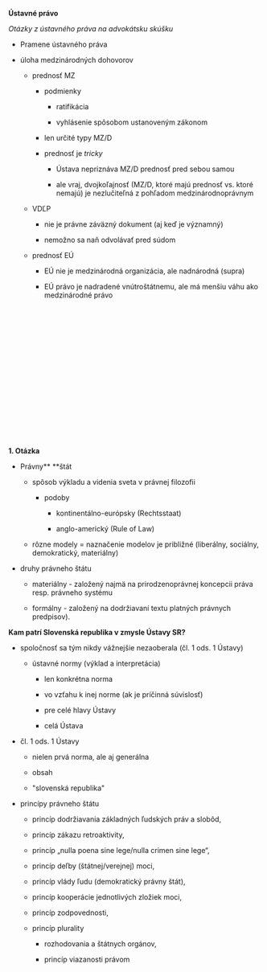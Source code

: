 **Ústavné právo**

*Otázky z ústavného práva na advokátsku skúšku*

-   Pramene ústavného práva

-   úloha medzinárodných dohovorov

    -   prednosť MZ

        -   podmienky

            -   ratifikácia

            -   vyhlásenie spôsobom ustanoveným zákonom

        -   len určité typy MZ/D

        -   prednosť je *tricky*

            -   Ústava nepriznáva MZ/D prednosť pred sebou samou

            -   ale vraj, dvojkoľajnosť (MZ/D, ktoré majú prednosť vs. ktoré
                nemajú) je nezlučiteľná z pohľadom medzinárodnoprávnym

    -   VDĽP

        -   nie je právne záväzný dokument (aj keď je významný)

        -   nemožno sa naň odvolávať pred súdom

    -   prednosť EÚ

        -   EÚ nie je medzinárodná organizácia, ale nadnárodná (supra)

        -   EÚ právo je nadradené vnútroštátnemu, ale má menšiu váhu ako
            medzinárodné právo

 

 

 

 

 

 

 

 

 

**1. Otázka**

-   Právny** **štát

    -   spôsob výkladu a videnia sveta v právnej filozofii

        -   podoby

            -   kontinentálno-európsky (Rechtsstaat)

            -   anglo-americký (Rule of Law)

    -   rôzne modely = naznačenie modelov je približné (liberálny, sociálny,
        demokratický, materiálny)

-   druhy právneho štátu

    -   materiálny - založený najmä na prirodzenoprávnej koncepcii práva resp.
        právneho systému

    -   formálny - založený na dodržiavaní textu platných právnych predpisov).

**Kam patrí Slovenská republika v zmysle Ústavy SR?**

-   spoločnosť sa tým nikdy vážnejšie nezaoberala (čl. 1 ods. 1 Ústavy)

    -   ústavné normy (výklad a interpretácia)

        -   len konkrétna norma

        -   vo vzťahu k inej norme (ak je príčinná súvislosť)

        -   pre celé hlavy Ústavy

        -   celá Ústava

-   čl. 1 ods. 1 Ústavy

    -   nielen prvá norma, ale aj generálna

    -   obsah

    -   "slovenská republika"

-   princípy právneho štátu

    -   princíp dodržiavania základných ľudských práv a slobôd,

    -   princíp zákazu retroaktivity,

    -   princíp „nulla poena sine lege/nulla crimen sine lege“,

    -   princíp deľby (štátnej/verejnej) moci,

    -   princíp vlády ľudu (demokratický právny štát),

    -   princíp kooperácie jednotlivých zložiek moci,

    -   princíp zodpovednosti,

    -   princíp plurality

        -   rozhodovania a štátnych orgánov,

        -   princíp viazanosti právom
